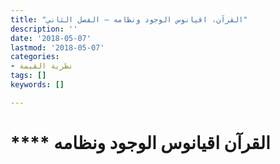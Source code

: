 ```yaml
---
title: "القرآن، اقيانوس الوجود ونظامه – الفصل الثاني"
description: ''
date: '2018-05-07'
lastmod: '2018-05-07'
categories:
- نظرية القيمة
tags: []
keywords: []

---
```

# **** **القرآن** اقيانوس الوجود ونظامه

###